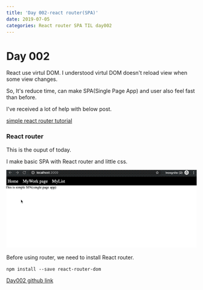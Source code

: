 ```yaml
---
title: 'Day 002-react router(SPA)'
date: 2019-07-05
categories: React router SPA TIL day002
---
```


# Day 002

React use virtul DOM. I understood virtul DOM doesn't reload view when some view changes.

So, It's reduce time, can make SPA(Single Page App) and user also feel fast than before.

I've received a lot of help with below post.

[simple react router tutorial](https://blog.pshrmn.com/simple-react-router-v4-tutorial/)

### React router

This is the ouput of today.

I make basic SPA with React router and little css.

![](/assets/day002.gif)

Before using router, we need to install React router.

```
npm install --save react-router-dom
```

[Day002 github link](https://github.com/oneybee/100days-of-react/tree/master/day002-react-router)
